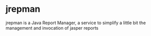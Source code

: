 # jrepman
jrepman is a Java Report Manager, a service to simplify a little bit the management and invocation of jasper reports
